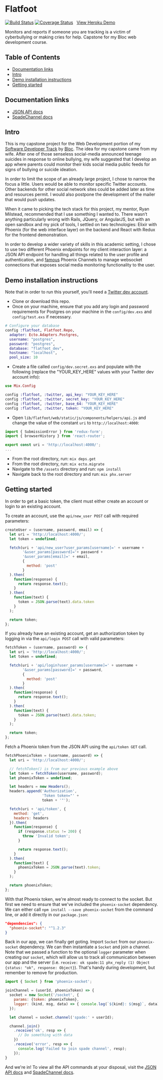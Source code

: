 # Flatfoot
[![Build Status](https://travis-ci.org/davelively14/flatfoot.svg?branch=master)](https://travis-ci.org/davelively14/flatfoot) [![Coverage Status](https://coveralls.io/repos/github/davelively14/flatfoot/badge.svg?branch=master)](https://coveralls.io/github/davelively14/flatfoot?branch=master)
&nbsp;&nbsp;[View Heroku Demo](https://obscure-reef-78695.herokuapp.com)

Monitors and reports if someone you are tracking is a victim of cyberbullying or making cries for help. Capstone for my Bloc web development course.

## Table of Contents

* [Documentation links](#docs)
* [Intro](#intro)
* [Demo installation instructions](#install)
* [Getting started](#getting-started)

## <a name="docs"></a>Documentation links

* [JSON API docs](https://github.com/davelively14/flatfoot/blob/master/JSON_api.md)
* [SpadeChannel docs](https://github.com/davelively14/flatfoot/blob/master/spade_channel.md)

## <a name="intro"></a>Intro

This is my capstone project for the Web Development portion of my [Software Developer Track](https://www.bloc.io/software-developer-track) by [Bloc](https://www.bloc.io/). The idea for my capstone came from my wife. After one of those senseless social-media announced teenage suicides in response to online bullying, my wife suggested that I develop an app where parents could monitor their kids social media public feeds for signs of bullying or suicide ideation.

In order to limit the scope of an already large project, I chose to narrow the focus a little. Users would be able to monitor specific Twitter accounts. Other backends for other social network sites could be added later as time and resources permit.  I would also postpone the development of the mailer that would push updates.

When it came to picking the tech stack for this project, my mentor, Ryan Milstead, recommended that I use something I wanted to. There wasn’t anything particularly wrong with Rails, JQuery, or AngularJS, but with an open sandbox and my pick of tools, I settled on two technologies: Elixir with Phoenix (for the web interface layer) on the backend and React with Redux for the frontend demonstration.

In order to develop a wider variety of skills in this academic setting, I chose to use two different Phoenix endpoints for my client interaction layer: a JSON API endpoint for handling all things related to the user profile and authentication, and [famous](http://www.phoenixframework.org/blog/the-road-to-2-million-websocket-connections) Phoenix Channels to manage websocket connections that exposes social media monitoring functionality to the user.

## <a name="install"></a>Demo installation instructions

Note that in order to run this yourself, you'll need a [Twitter dev account](https://dev.twitter.com/).

* Clone or download this repo.
* Once on your machine, ensure that you add any login and password requirements for Postgres on your machine in the `config/dev.exs` and `config/test.exs` if necessary.

```elixir
# Configure your database
config :flatfoot, Flatfoot.Repo,
  adapter: Ecto.Adapters.Postgres,
  username: "postgres",
  password: "postgres",
  database: "flatfoot_dev",
  hostname: "localhost",
  pool_size: 10
```
* Create a file called `config/dev.secret.exs` and populate with the following (replace the "YOUR_KEY_HERE" values with your Twitter dev account info):

```elixir
use Mix.Config

config :flatfoot, :twitter, api_key: "YOUR_KEY_HERE"
config :flatfoot, :twitter, secret_key: "YOUR_KEY_HERE"
config :flatfoot, :twitter, base_64: "YOUR_KEY_HERE"
config :flatfoot, :twitter, token: "YOUR_KEY_HERE"
```
* Open `lib/flatfoot/web/static/js/components/helpers/api.js` and change the value of the constant `uri` to `http://localhost:4000`:

```javascript
import { SubmissionError } from 'redux-form';
import { browserHistory } from 'react-router';

export const uri = 'http://localhost:4000/';
...
```

* From the root directory, run: `mix deps.get`
* From the root directory, run: `mix ecto.migrate`
* Navigate to the `/assets` directory and run: `npm install`
* Navigate back to the root directory and run: `mix phx.server`

## <a name="getting-started"></a>Getting started

In order to get a basic token, the client must either create an account or login to an existing account.

To create an account, use the `api/new_user POST` call with required parameters:
```javascript
createUser = (username, password, email) => {
  let uri = 'http://localhost:4000/';
  let token = undefined;

  fetch(uri + 'api/new_user?user_params[username]=' + username +
        '&user_params[password]='+ password +
        '&user_params[email]=' + email,
        {
          method: 'post'
        }
  ).then(
    function(response) {
      return response.text();
    }
  ).then(
    function(text) {
      token = JSON.parse(text).data.token
    }
  );

  return token;
};
```

If you already have an existing account, get an authorization token by logging in via the `api/login POST` call with valid parameters:
```javascript
fetchToken = (username, password) => {
  let uri = 'http://localhost:4000/';
  let token = undefined;

  fetch(uri + 'api/login?user_params[username]=' + username +
        '&user_params[password]=' + password,
        {
          method: 'post'
        }
  ).then(
    function(response) {
      return response.text();
    }
  ).then(
    function(text) {
      token = JSON.parse(text).data.token;
    }
  );

  return token;
};
```

Fetch a Phoenix token from the JSON API using the `api/token GET` call.
```javascript
fetchPhoenixToken = (username, password) => {
  let uri = 'http://localhost:4000/';

  // fetchToken() is from our previous example above
  let token = fetchToken(username, password);
  let phoenixToken = undefined;

  let headers = new Headers();
  headers.append('Authorization',
                 'Token token="' +
                 token + '"');

  fetch(uri + 'api/token', {
    method: 'get',
    headers: headers
  }).then(
    function(response) {
      if (response.status != 200) {
        throw 'Invalid token';
      }

      return response.text();
    }
  ).then(
    function(text) {
      phoenixToken = JSON.parse(text).token;
    }
  );

  return phoenixToken;
};
```

With that Phoenix token, we're almost ready to connect to the socket. But first we need to ensure that we've included the `phoenix-socket` dependency. We can either call `npm install --save phoenix-socket` from the command line, or add it directly in our `package.json`:
```json
"dependencies": {
  "phoenix-socket": "^1.2.3"
}
```

Back in our app, we can finally get goting. Import `Socket` from our `phoenix-socket` dependency. We can then instantiate a `Socket` and join a channel. Note that we passed a function to the optional `logger` parameter when creating our `socket`, which will allow us to track all communication between our app and the server (i.e. `receive: ok spade:11 phx_reply (1) Object {status: "ok", response: Object}`). That's handy during development, but remember to remove for production.
```javascript
import { Socket } from 'phoenix-socket';

joinChannel = (userId, phoenixToken) => {
  socket = new Socket('/socket', {
    params: {token: phoenixToken},
    logger: (kind, msg, data) => { console.log(`${kind}: ${msg}`, data); }
  });

  let channel = socket.channel('spade:' + userId);

  channel.join()
    .receive('ok', resp => {
      // Do something with data
    })
    .receive('error', resp => {
      console.log('Failed to join spade channel', resp);
    });
}
```

And we're in! To view all the API commands at your disposal, visit the [JSON API docs](https://github.com/davelively14/flatfoot/blob/master/JSON_api.md) and [SpadeChannel docs](https://github.com/davelively14/flatfoot/blob/master/spade_channel.md).
